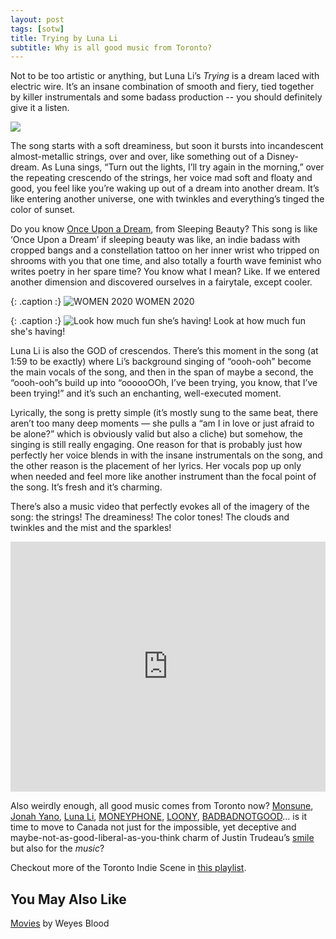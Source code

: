 ```yaml
---
layout: post
tags: [sotw]
title: Trying by Luna Li
subtitle: Why is all good music from Toronto?
---
```


Not to be too artistic or anything, but Luna Li’s *Trying* is a dream laced with electric wire. It’s an insane combination of smooth and fiery, tied together by killer instrumentals and some badass production -- you should definitely give it a listen.

![](https://f4.bcbits.com/img/a2067753946_10.jpg)

[](https://www.google.com/url?sa=i&url=https%3A%2F%2Flunali.bandcamp.com%2Ftrack%2Ftrying&psig=AOvVaw2BkdqB-VxozEw3nxKak767&ust=1587357584607000&source=images&cd=vfe&ved=0CAIQjRxqFwoTCKisvv3V8-gCFQAAAAAdAAAAABAD)
[](https://www.google.com/url?sa=i&url=https%3A%2F%2Fwww.chelseabrimstinphotography.com%2Ffullscreen-page%2Fcomp-j7dehqpw%2F42d477c3-d39d-489e-aa88-390a53e2adb5%2F3%2F%253Fi%253D3%2526s%253Dstyle-ja13fh6h&psig=AOvVaw21GPhUAUK4KGYIDH2aFG2G&ust=1587356294955000&source=images&cd=vfe&ved=0CAIQjRxqFwoTCLjAsKXR8-gCFQAAAAAdAAAAABAD)The song starts with a soft dreaminess, but soon it bursts into incandescent almost-metallic strings, over and over, like something out of a Disney-dream. As Luna sings, “Turn out the lights, I’ll try again in the morning,” over the repeating crescendo of the strings, her voice mad soft and floaty and good, you feel like you’re waking up out of a dream into another dream. It’s like entering another universe, one with twinkles and everything’s tinged the color of sunset. 

Do you know [Once Upon a Dream](https://www.youtube.com/watch?v=LCCxnuLlS18), from Sleeping Beauty? This song is like ‘Once Upon a Dream’ if sleeping beauty was like, an indie badass with cropped bangs and a constellation tattoo on her inner wrist who tripped on shrooms with you that one time, and also totally a fourth wave feminist who writes poetry in her spare time? You know what I mean? Like. If we entered another dimension and discovered ourselves in a fairytale, except cooler. 

{: .caption :}
![WOMEN 2020](https://hamiltonrising.com/wp-content/uploads/2019/10/LunaL-7-1024x683.jpg) WOMEN 2020

{: .caption :}
![Look how much fun she’s having!](https://paper-attachments.dropbox.com/s_C4E26F99EAE1DDB52CCAB2600A14E6336344EB91CFE7D03CEC32FD4A3485201D_1587270112343_image.png) Look at how much fun she's having!

[](https://www.google.com/url?sa=i&url=https%3A%2F%2Fwww.oneintenwords.com%2F2019%2F07%2Fnxne-2019-luna-li-at-royal-mountain.html&psig=AOvVaw2BWx26cUAcNkJR4iHwgB7z&ust=1587356400493000&source=images&cd=vfe&ved=0CAIQjRxqFwoTCJClksbR8-gCFQAAAAAdAAAAABAJ)
Luna Li is also the GOD of crescendos. There’s this moment in the song (at 1:59 to be exactly) where Li’s background singing of “oooh-ooh” become the main vocals of the song, and then in the span of maybe a second, the “oooh-ooh”s build up into “oooooOOh, I’ve been trying, you know, that I’ve been trying!” and it’s such an enchanting, well-executed moment. 

Lyrically, the song is pretty simple (it’s mostly sung to the same beat, there aren’t too many deep moments — she pulls a “am I in love or just afraid to be alone?” which is obviously valid but also a cliche) but somehow, the singing is still really engaging. One reason for that is probably just how perfectly her voice blends in with the insane instrumentals on the song, and the other reason is the placement of her lyrics. Her vocals pop up only when needed and feel more like another instrument than the focal point of the song. It’s fresh and it’s charming. 

There’s also a music video that perfectly evokes all of the imagery of the song: the strings! The dreaminess! The color tones! The clouds and twinkles and the mist and the sparkles! 


<iframe src="https://www.youtube.com/embed/r1dy9P6ND0E"  frameborder="0" allow="accelerometer; autoplay; encrypted-media; gyroscope; picture-in-picture" allowfullscreen onload='javascript:(function(o){o.style.height=o.contentWindow.document.body.scrollHeight+"px";}(this));' style="height:400px;width:100%;border:none;overflow:hidden;"></iframe>


Also weirdly enough, all good music comes from Toronto now?
[Monsune](https://open.spotify.com/artist/6NgYKD0TKGjwtRFqTyyqKF?si=_u96nitGS7exopTCAelcsA), [Jonah Yano](https://open.spotify.com/artist/4Js9qeA7KMFyjBYHEjFaeJ?si=RJg-s9EqTLCM4qvrGSbZ2w), [Luna Li](https://open.spotify.com/artist/4ZAk3yVJdtf1CFnTiG08U3?si=dyEcFSSBRjO3kVNY23InkQ), [MONEYPHONE](https://open.spotify.com/artist/3siLw69GHBIbLDvDdoFphB?si=gsdH97oFSSuyS2FLC9RgVg), [LOONY](https://open.spotify.com/artist/0xSfdfhcXN6T8M5gt7VwK0?si=aWi9Yr0jSr-ygbxdIjMx4A), [BADBADNOTGOOD](https://open.spotify.com/artist/65dGLGjkw3UbddUg2GKQoZ?si=M5vEaj51Q8a56odxYoJlQg)… is it time to move to Canada not just for the impossible, yet deceptive and maybe-not-as-good-liberal-as-you-think charm of Justin Trudeau’s [smile](https://thenypost.files.wordpress.com/2019/09/trudeau-blackface.jpg?quality=90&strip=all&w=1236&h=820&crop=1) but also for the *music*? 

Checkout more of the Toronto Indie Scene in [this playlist](https://open.spotify.com/playlist/0eKrj9ZnsIAYUMsbREmS2R). 


## You May Also Like

[Movies](https://open.spotify.com/track/31LKL7XfxR1PTm6Or9KTKv) by Weyes Blood

